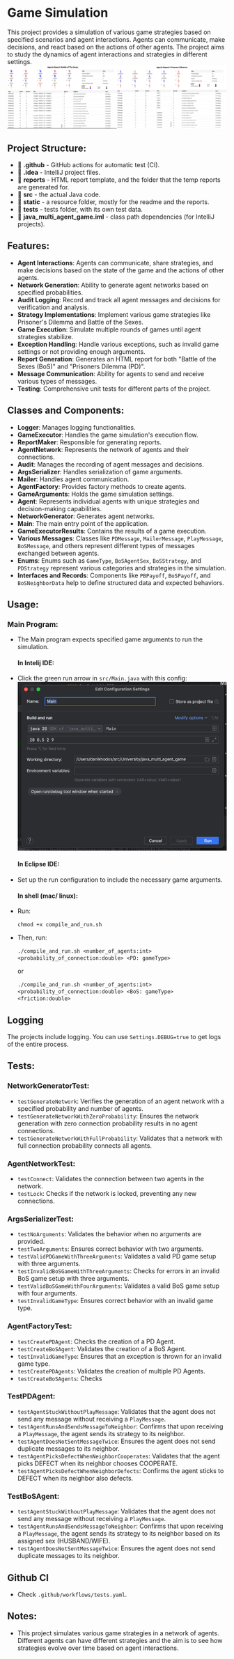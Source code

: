 # Game Simulation

This project provides a simulation of various game strategies based on specified scenarios and agent interactions. Agents can communicate, make decisions, and react based on the actions of other agents. The project aims to study the dynamics of agent interactions and strategies in different settings.
![Maze](static/reports_image.png)

## Project Structure:

- 📁 **.github** - GitHub actions for automatic test (CI).
- 📁 **.idea** - IntelliJ project files.
- 📁 **reports** - HTML report template, and the folder that the temp reports are generated for.
- 📁 **src** - the actual Java code.
- 📁 **static** - a resource folder, mostly for the readme and the reports.
- 📁 **tests** - tests folder, with its own test data.
- 📄 **java_multi_agent_game.iml** - class path dependencies (for IntelliJ projects).

## Features:

- **Agent Interactions**: Agents can communicate, share strategies, and make decisions based on the state of the game and the actions of other agents.
- **Network Generation**: Ability to generate agent networks based on specified probabilities.
- **Audit Logging**: Record and track all agent messages and decisions for verification and analysis.
- **Strategy Implementations**: Implement various game strategies like Prisoner's Dilemma and Battle of the Sexes.
- **Game Execution**: Simulate multiple rounds of games until agent strategies stabilize.
- **Exception Handling**: Handle various exceptions, such as invalid game settings or not providing enough arguments.
- **Report Generation**: Generates an HTML report for both "Battle of the Sexes (BoS)" and "Prisoners Dilemma (PD)".
- **Message Communication**: Ability for agents to send and receive various types of messages.
- **Testing**: Comprehensive unit tests for different parts of the project.

## Classes and Components:

- **Logger**: Manages logging functionalities.
- **GameExecutor**: Handles the game simulation's execution flow.
- **ReportMaker**: Responsible for generating reports.
- **AgentNetwork**: Represents the network of agents and their connections.
- **Audit**: Manages the recording of agent messages and decisions.
- **ArgsSerializer**: Handles serialization of game arguments.
- **Mailer**: Handles agent communication.
- **AgentFactory**: Provides factory methods to create agents.
- **GameArguments**: Holds the game simulation settings.
- **Agent**: Represents individual agents with unique strategies and decision-making capabilities.
- **NetworkGenerator**: Generates agent networks.
- **Main**: The main entry point of the application.
- **GameExecutorResults**: Contains the results of a game execution.
- **Various Messages**: Classes like `PDMessage`, `MailerMessage`, `PlayMessage`, `BoSMessage`, and others represent different types of messages exchanged between agents.
- **Enums**: Enums such as `GameType`, `BoSAgentSex`, `BoSStrategy`, and `PDStrategy` represent various categories and strategies in the simulation.
- **Interfaces and Records**: Components like `PBPayoff`, `BoSPayoff`, and `BoSNeighborData` help to define structured data and expected behaviors.

## Usage:

### Main Program:

- The Main program expects specified game arguments to run the simulation.

  #### In Intelij IDE:
- Click the green run arrow in `src/Main.java` with this config:
  ![IntelliJ Runner](static/run_intelij.png)

  #### In Eclipse IDE:

- Set up the run configuration to include the necessary game arguments.

  #### In shell (mac/ linux):

- Run:
  ```shell
  chmod +x compile_and_run.sh
  ```
- Then, run:
  ```shell
  ./compile_and_run.sh <number_of_agents:int> <probability_of_connection:double> <PD: gameType>
  ```
  or
  ```shell
  ./compile_and_run.sh <number_of_agents:int> <probability_of_connection:double> <BoS: gameType> <friction:double>
  ```
  
## Logging
The projects include logging. You can use `Settings.DEBUG=true` to get logs of the entire process.
## Tests:

### **NetworkGeneratorTest**:
- `testGenerateNetwork`: Verifies the generation of an agent network with a specified probability and number of agents.
- `testGenerateNetworkWithZeroProbability`: Ensures the network generation with zero connection probability results in no agent connections.
- `testGenerateNetworkWithFullProbability`: Validates that a network with full connection probability connects all agents.

### **AgentNetworkTest**:
- `testConnect`: Validates the connection between two agents in the network.
- `testLock`: Checks if the network is locked, preventing any new connections.

### **ArgsSerializerTest**:
- `testNoArguments`: Validates the behavior when no arguments are provided.
- `testTwoArguments`: Ensures correct behavior with two arguments.
- `testValidPDGameWithThreeArguments`: Validates a valid PD game setup with three arguments.
- `testInvalidBoSGameWithThreeArguments`: Checks for errors in an invalid BoS game setup with three arguments.
- `testValidBoSGameWithFourArguments`: Validates a valid BoS game setup with four arguments.
- `testInvalidGameType`: Ensures correct behavior with an invalid game type.

### **AgentFactoryTest**:
- `testCreatePDAgent`: Checks the creation of a PD Agent.
- `testCreateBoSAgent`: Validates the creation of a BoS Agent.
- `testInvalidGameType`: Ensures that an exception is thrown for an invalid game type.
- `testCreatePDAgents`: Validates the creation of multiple PD Agents.
- `testCreateBoSAgents`: Checks

### **TestPDAgent**:
- `testAgentStuckWithoutPlayMessage`: Validates that the agent does not send any message without receiving a `PlayMessage`.
- `testAgentRunsAndSendsMessageToNeighbor`: Confirms that upon receiving a `PlayMessage`, the agent sends its strategy to its neighbor.
- `testAgentDoesNotSentMessageTwice`: Ensures the agent does not send duplicate messages to its neighbor.
- `testAgentPicksDefectWhenNeighborCooperates`: Validates that the agent picks DEFECT when its neighbor chooses COOPERATE.
- `testAgentPicksDefectWhenNeighborDefects`: Confirms the agent sticks to DEFECT when its neighbor also defects.

### **TestBoSAgent**:
- `testAgentStuckWithoutPlayMessage`: Validates that the agent does not send any message without receiving a `PlayMessage`.
- `testAgentRunsAndSendsMessageToNeighbor`: Confirms that upon receiving a `PlayMessage`, the agent sends its strategy to its neighbor based on its assigned sex (HUSBAND/WIFE).
- `testAgentDoesNotSentMessageTwice`: Ensures the agent does not send duplicate messages to its neighbor.

## Github CI
- Check `.github/workflows/tests.yaml`.

## Notes:

- This project simulates various game strategies in a network of agents. Different agents can have different strategies and the aim is to see how strategies evolve over time based on agent interactions.

